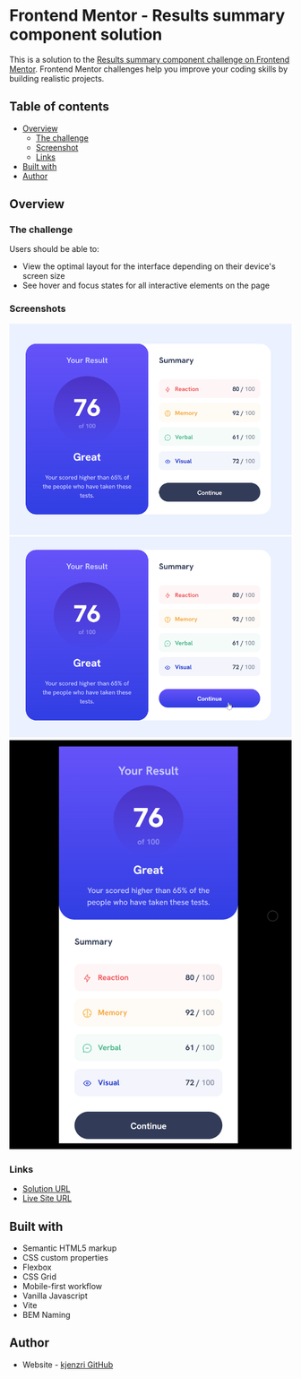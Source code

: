 # Frontend Mentor - Results summary component solution

This is a solution to the [Results summary component challenge on Frontend Mentor](https://www.frontendmentor.io/challenges/results-summary-component-CE_K6s0maV). Frontend Mentor challenges help you improve your coding skills by building realistic projects. 

## Table of contents

- [Overview](#overview)
  - [The challenge](#the-challenge)
  - [Screenshot](#screenshot)
  - [Links](#links)
- [Built with](#built-with)
- [Author](#author)


## Overview

### The challenge

Users should be able to:

- View the optimal layout for the interface depending on their device's screen size
- See hover and focus states for all interactive elements on the page

### Screenshots

![](./screenshots/desktop.png "desktop")
![](./screenshots/desktop-active.png "desktop active")
![](./screenshots/mobile.png "mobile")

### Links

- [Solution URL](https://github.com/kjenzri/frontend-mentor-chanllenges/tree/main/results-summary-component)
- [Live Site URL](https://kjenzri.github.io/frontend-mentor-chanllenges/results-summary-component)

## Built with

- Semantic HTML5 markup
- CSS custom properties
- Flexbox
- CSS Grid
- Mobile-first workflow
- Vanilla Javascript
- Vite
- BEM Naming
## Author

- Website - [kjenzri GitHub](https://github.com/kjenzri)

